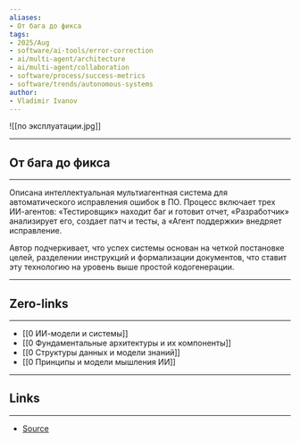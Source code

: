 ```yaml
---
aliases: 
- От бага до фикса
tags:
- 2025/Aug
- software/ai-tools/error-correction
- ai/multi-agent/architecture
- ai/multi-agent/collaboration
- software/process/success-metrics
- software/trends/autonomous-systems
author:
- Vladimir Ivanov
---
```

![[по эксплуатации.jpg]]

-----
##  От бага до фикса 
-----
Описана интеллектуальная мультиагентная система для автоматического исправления ошибок в ПО. Процесс включает трех ИИ-агентов: «Тестировщик» находит баг и готовит отчет, «Разработчик» анализирует его, создает патч и тесты, а «Агент поддержки» внедряет исправление. 

Автор подчеркивает, что успех системы основан на четкой постановке целей, разделении инструкций и формализации документов, что ставит эту технологию на уровень выше простой кодогенерации.

---
## Zero-links
---
- [[0 ИИ-модели и системы]]
- [[0 Фундаментальные архитектуры и их компоненты]]
- [[0 Структуры данных и модели знаний]]
- [[0 Принципы и модели мышления ИИ]]

---
## Links
---
- [Source](https://t.me/turboproject/2031)